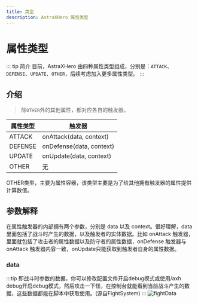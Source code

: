 ```yaml
---
title: 类型
description: AstraXHero 属性类型
---
```

# 属性类型
::: tip 简介
目前，AstraXHero 由四种属性类型组成，分别是：`ATTACK`、`DEFENSE`、`UPDATE`、`OTHER`，后续考虑加入更多属性类型。
:::
## 介绍
> 除`OTHER`外的其他属性，都对应各自的触发器。

| 属性类型    | 触发器                      |
| ------- | ------------------------ |
| ATTACK  | onAttack(data, context)  |
| DEFENSE | onDefense(data, context) |
| UPDATE  | onUpdate(data, context)  |
| OTHER   | 无                        |

OTHER类型，主要为属性容器，该类型主要是为了给其他拥有触发器的属性提供计算数值。

## 参数解释
在属性触发器的内部拥有两个参数，分别是 data 以及 context。很好理解，data 里面包括了战斗时产生的数据，以及触发者的实体数据。比如 onAttack 触发器，里面就包括了攻击者的属性数据以及防守者的属性数据，onDefense 触发器与 onAttack 触发器内容一致，onUpdate只能获取到触发者自身的属性数据。
### data
:::tip
即战斗时参数的数据，你可以修改配置文件开启debug模式或使用/axh debug开启debug模式，然后攻击一下怪，在控制台就能看到当前战斗产生的数据，这些数据都能在脚本中获取使用。(源自FightSystem)
:::
![fightData](./doc/fightData.png)

